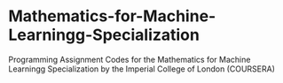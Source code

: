 # Mathematics-for-Machine-Learningg-Specialization
Programming Assignment Codes for the Mathematics for Machine Learningg Specialization by the Imperial College of London (COURSERA)
